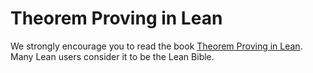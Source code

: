 Theorem Proving in Lean
=======================

We strongly encourage you to read the book [Theorem Proving in Lean](https://lean-lang.org/theorem_proving_in_lean4/title_page.html).
Many Lean users consider it to be the Lean Bible.
